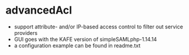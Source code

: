 # advancedAcl
* support attribute- and/or IP-based access control to filter out service providers
* GUI goes with the KAFE version of simpleSAMLphp-1.14.14
* a configuration example can be found in readme.txt
